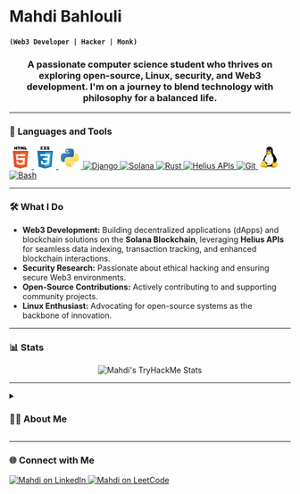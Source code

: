 # Mahdi Bahlouli

**`(Web3 Developer | Hacker | Monk)`**

<h3 align="center">
A passionate computer science student who thrives on exploring open-source, Linux, security, and Web3 development. I'm on a journey to blend technology with philosophy for a balanced life.
</h3>

---

### 🔧 **Languages and Tools**
<p align="left">
  <a href="https://www.w3.org/html/" target="_blank" rel="noreferrer">
    <img src="https://raw.githubusercontent.com/devicons/devicon/master/icons/html5/html5-original-wordmark.svg" alt="HTML5" width="40" height="40"/>
  </a>
  <a href="https://www.w3schools.com/css/" target="_blank" rel="noreferrer">
    <img src="https://raw.githubusercontent.com/devicons/devicon/master/icons/css3/css3-original-wordmark.svg" alt="CSS3" width="40" height="40"/>
  </a>
  <a href="https://www.python.org" target="_blank" rel="noreferrer">
    <img src="https://raw.githubusercontent.com/devicons/devicon/master/icons/python/python-original.svg" alt="Python" width="40" height="40"/>
  </a>
  <a href="https://www.djangoproject.com/" target="_blank" rel="noreferrer">
    <img src="https://cdn.worldvectorlogo.com/logos/django.svg" alt="Django" width="40" height="40"/>
  </a>
  <a href="https://solana.com/" target="_blank" rel="noreferrer">
    <img src="https://cryptologos.cc/logos/solana-sol-logo.svg?v=025" alt="Solana" width="40" height="40"/>
  </a>
  <a href="https://www.rust-lang.org/" target="_blank" rel="noreferrer">
    <img src="https://upload.wikimedia.org/wikipedia/commons/d/d5/Rust_programming_language_black_logo.svg" alt="Rust" width="40" height="40"/>
  </a>
  <a href="https://docs.helius.dev/" target="_blank" rel="noreferrer">
    <img src="https://app.ashbyhq.com/api/images/org-theme-logo/b083f53d-31a9-48fd-98f0-190f8c724c95/696c566d-1b82-4aa8-8acc-8cfdb68841f5.png" alt="Helius APIs" width="40" height="40"/>
  </a>
  <a href="https://git-scm.com/" target="_blank" rel="noreferrer">
    <img src="https://www.vectorlogo.zone/logos/git-scm/git-scm-icon.svg" alt="Git" width="40" height="40"/>
  </a>
  <a href="https://www.linux.org/" target="_blank" rel="noreferrer">
    <img src="https://raw.githubusercontent.com/devicons/devicon/master/icons/linux/linux-original.svg" alt="Linux" width="40" height="40"/>
  </a>
  <a href="https://www.gnu.org/software/bash/" target="_blank" rel="noreferrer">
    <img src="https://www.vectorlogo.zone/logos/gnu_bash/gnu_bash-icon.svg" alt="Bash" width="40" height="40"/>
  </a>
</p>

---

### 🛠️ **What I Do**
- **Web3 Development:** Building decentralized applications (dApps) and blockchain solutions on the **Solana Blockchain**, leveraging **Helius APIs** for seamless data indexing, transaction tracking, and enhanced blockchain interactions.
- **Security Research:** Passionate about ethical hacking and ensuring secure Web3 environments.
- **Open-Source Contributions:** Actively contributing to and supporting community projects.
- **Linux Enthusiast:** Advocating for open-source systems as the backbone of innovation.

---

### 📊 **Stats**
<div align="center">
  <img src="https://tryhackme-badges.s3.amazonaws.com/MVNK1.png" alt="Mahdi's TryHackMe Stats" />
</div>

<!-- Uncomment for GitHub Stats -->
<!-- 
<div align="center">
  <img src="https://github-readme-stats.vercel.app/api?username=mahdibahlouli&show_icons=true&theme=dark" alt="GitHub Stats" />
</div> 
-->

---

<details>
  <summary><h3>👨‍💻 About Me</h3></summary>
  <p>
    I've been passionate about computers since childhood, leading me to explore the vast world of technology. Linux fuels my day-to-day work, and I strive to contribute to open-source communities. My current focus is on mastering Solana's high-performance blockchain, leveraging **Helius APIs** to create efficient, scalable solutions for real-world use cases.
  </p>
</details>

---

### 🌐 **Connect with Me**
<p align="left">
  <a href="https://www.linkedin.com/in/mahdi-bahlouli/" target="_blank">
    <img src="https://raw.githubusercontent.com/rahuldkjain/github-profile-readme-generator/master/src/images/icons/Social/linked-in-alt.svg" alt="Mahdi on LinkedIn" height="30" width="40"/>
  </a>
  <a href="https://www.leetcode.com/mahdibahlouli" target="_blank">
    <img src="https://raw.githubusercontent.com/rahuldkjain/github-profile-readme-generator/master/src/images/icons/Social/leet-code.svg" alt="Mahdi on LeetCode" height="30" width="40"/>
  </a>
</p>
